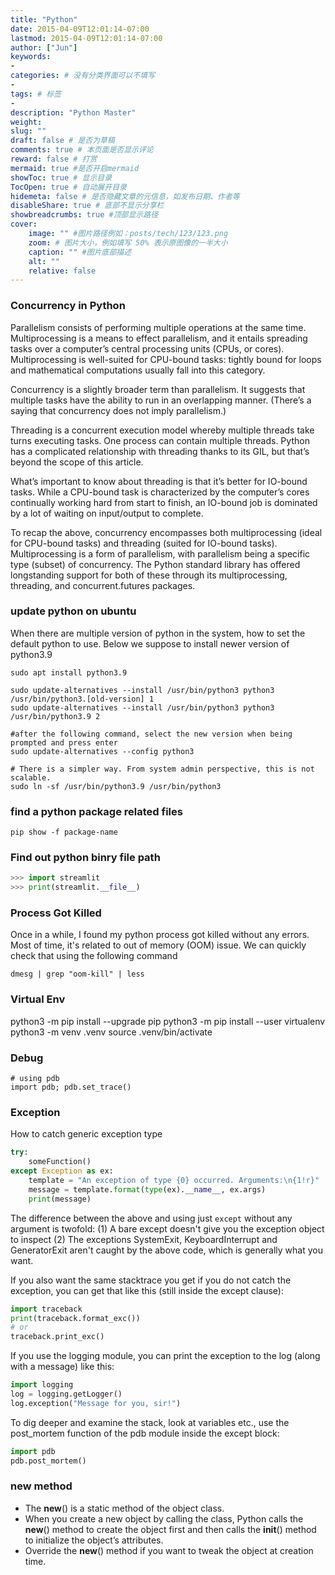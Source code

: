 ```yaml
---
title: "Python"
date: 2015-04-09T12:01:14-07:00
lastmod: 2015-04-09T12:01:14-07:00
author: ["Jun"]
keywords: 
- 
categories: # 没有分类界面可以不填写
- 
tags: # 标签
- 
description: "Python Master"
weight:
slug: ""
draft: false # 是否为草稿
comments: true # 本页面是否显示评论
reward: false # 打赏
mermaid: true #是否开启mermaid
showToc: true # 显示目录
TocOpen: true # 自动展开目录
hidemeta: false # 是否隐藏文章的元信息，如发布日期、作者等
disableShare: true # 底部不显示分享栏
showbreadcrumbs: true #顶部显示路径
cover:
    image: "" #图片路径例如：posts/tech/123/123.png
    zoom: # 图片大小，例如填写 50% 表示原图像的一半大小
    caption: "" #图片底部描述
    alt: ""
    relative: false
---
```


### Concurrency in Python
Parallelism consists of performing multiple operations at the same time. Multiprocessing is a means to effect parallelism, and it entails spreading tasks over a computer’s central processing units (CPUs, or cores). Multiprocessing is well-suited for CPU-bound tasks: tightly bound for loops and mathematical computations usually fall into this category.

Concurrency is a slightly broader term than parallelism. It suggests that multiple tasks have the ability to run in an overlapping manner. (There’s a saying that concurrency does not imply parallelism.)

Threading is a concurrent execution model whereby multiple threads take turns executing tasks. One process can contain multiple threads. Python has a complicated relationship with threading thanks to its GIL, but that’s beyond the scope of this article.

What’s important to know about threading is that it’s better for IO-bound tasks. While a CPU-bound task is characterized by the computer’s cores continually working hard from start to finish, an IO-bound job is dominated by a lot of waiting on input/output to complete.

To recap the above, concurrency encompasses both multiprocessing (ideal for CPU-bound tasks) and threading (suited for IO-bound tasks). Multiprocessing is a form of parallelism, with parallelism being a specific type (subset) of concurrency. The Python standard library has offered longstanding support for both of these through its multiprocessing, threading, and concurrent.futures packages.


### update python on ubuntu
When there are multiple version of python in the system, how to set the default python to use. Below we suppose to install newer version of python3.9
```
sudo apt install python3.9

sudo update-alternatives --install /usr/bin/python3 python3 /usr/bin/python3.[old-version] 1
sudo update-alternatives --install /usr/bin/python3 python3 /usr/bin/python3.9 2

#after the following command, select the new version when being prompted and press enter
sudo update-alternatives --config python3

# There is a simpler way. From system admin perspective, this is not scalable.
sudo ln -sf /usr/bin/python3.9 /usr/bin/python3
```

### find a python package related files
```
pip show -f package-name
```

### Find out python binry file path
```python
>>> import streamlit
>>> print(streamlit.__file__)
```


### Process Got Killed
Once in a while, I found my python process got killed without any errors. Most of time, it's related to out of memory (OOM) issue. We can quickly check that using the following command
```
dmesg | grep "oom-kill" | less
```


### Virtual Env
python3 -m pip install --upgrade pip
python3 -m pip install --user virtualenv
python3 -m venv .venv
source .venv/bin/activate


### Debug
```
# using pdb
import pdb; pdb.set_trace()
```

### Exception
How to catch generic exception type
```python
try:
    someFunction()
except Exception as ex:
    template = "An exception of type {0} occurred. Arguments:\n{1!r}"
    message = template.format(type(ex).__name__, ex.args)
    print(message)
```

The difference between the above and using just `except` without any argument is twofold: (1) A bare except doesn't give you the exception object to inspect (2) The exceptions SystemExit, KeyboardInterrupt and GeneratorExit aren't caught by the above code, which is generally what you want.

If you also want the same stacktrace you get if you do not catch the exception, you can get that like this (still inside the except clause):
```python
import traceback
print(traceback.format_exc())
# or
traceback.print_exc()
```

If you use the logging module, you can print the exception to the log (along with a message) like this:
```python
import logging
log = logging.getLogger()
log.exception("Message for you, sir!")
```

To dig deeper and examine the stack, look at variables etc., use the post_mortem function of the pdb module inside the except block:
```python
import pdb
pdb.post_mortem()
```

### new method
* The __new__() is a static method of the object class.
* When you create a new object by calling the class, Python calls the __new__() method to create the object first and then calls the __init__() method to initialize the object’s attributes.
* Override the __new__() method if you want to tweak the object at creation time.
